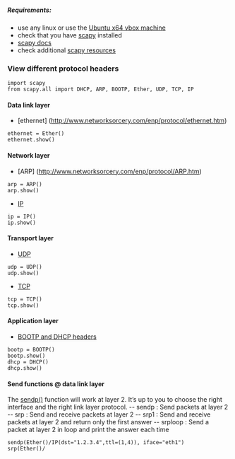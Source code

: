##### Requirements:
- use any linux or use the [Ubuntu x64 vbox machine](https://github.com/fmi-retele/vbox-scapy/releases/download/v1/osbox.vdi.tar.gz)
- check that you have [scapy](http://www.secdev.org/projects/scapy/) installed
- [scapy docs](www.secdev.org/projects/scapy/doc/usage.html)
- check additional [scapy resources](https://thepacketgeek.com/scapy-p-11-scapy-resources/)

### View different protocol headers 

```
import scapy
from scapy.all import DHCP, ARP, BOOTP, Ether, UDP, TCP, IP
```

#### Data link layer
- [ethernet] (http://www.networksorcery.com/enp/protocol/ethernet.htm)
```
ethernet = Ether()
ethernet.show()
```

#### Network layer
- [ARP] (http://www.networksorcery.com/enp/protocol/ARP.htm)
```
arp = ARP()
arp.show()
```

- [IP](http://www.networksorcery.com/enp/protocol/IP.htm)
```
ip = IP()
ip.show()
```

#### Transport layer
- [UDP](http://www.networksorcery.com/enp/protocol/UDP.htm)
```
udp = UDP()
udp.show()
```
- [TCP](http://www.networksorcery.com/enp/protocol/TCP.htm)
```
tcp = TCP()
tcp.show()
```

#### Application layer
- [BOOTP and DHCP headers](http://www.networksorcery.com/enp/protocol/DHCP.htm)
```
bootp = BOOTP()
bootp.show()
dhcp = DHCP()
dhcp.show()
```

#### Send functions @ data link layer
The [sendp()](http://www.secdev.org/projects/scapy/doc/usage.html#sending-packets) function will work at layer 2. It’s up to you to choose the right interface and the right link layer protocol.
-- sendp            : Send packets at layer 2
-- srp              : Send and receive packets at layer 2
-- srp1             : Send and receive packets at layer 2 and return only the first answer
-- srploop          : Send a packet at layer 2 in loop and print the answer each time

```
sendp(Ether()/IP(dst="1.2.3.4",ttl=(1,4)), iface="eth1")
srp(Ether()/
```

